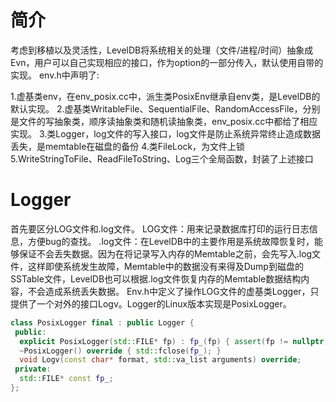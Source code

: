 # 简介

考虑到移植以及灵活性，LevelDB将系统相关的处理（文件/进程/时间）抽象成Evn，用户可以自己实现相应的接口，作为option的一部分传入，默认使用自带的实现。 
env.h中声明了:

1.虚基类env，在env_posix.cc中，派生类PosixEnv继承自env类，是LevelDB的默认实现。
2.虚基类WritableFile、SequentialFile、RandomAccessFile，分别是文件的写抽象类，顺序读抽象类和随机读抽象类，env_posix.cc中都给了相应实现。
3.类Logger，log文件的写入接口，log文件是防止系统异常终止造成数据丢失，是memtable在磁盘的备份
4.类FileLock，为文件上锁
5.WriteStringToFile、ReadFileToString、Log三个全局函数，封装了上述接口





# Logger

首先要区分LOG文件和.log文件。
LOG文件：用来记录数据库打印的运行日志信息，方便bug的查找。
.log文件：在LevelDB中的主要作用是系统故障恢复时，能够保证不会丢失数据。因为在将记录写入内存的Memtable之前，会先写入.log文件，这样即使系统发生故障，Memtable中的数据没有来得及Dump到磁盘的SSTable文件，LevelDB也可以根据.log文件恢复内存的Memtable数据结构内容，不会造成系统丢失数据。
Env.h中定义了操作LOG文件的虚基类Logger，只提供了一个对外的接口Logv。Logger的Linux版本实现是PosixLogger。

```cpp
class PosixLogger final : public Logger {
 public:
  explicit PosixLogger(std::FILE* fp) : fp_(fp) { assert(fp != nullptr); }
  ~PosixLogger() override { std::fclose(fp_); }
  void Logv(const char* format, std::va_list arguments) override;
 private:
  std::FILE* const fp_;
};
```



